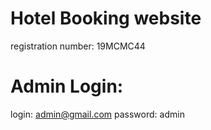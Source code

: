 # Hotel Booking website
registration number: 19MCMC44

# Admin Login:
login: admin@gmail.com
password: admin
